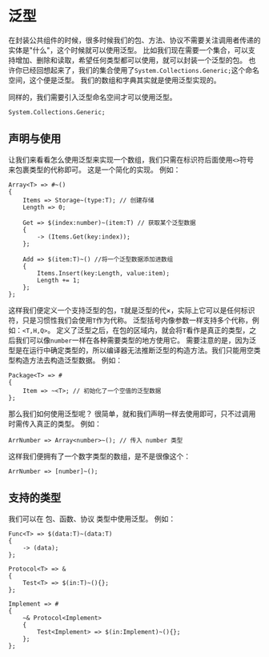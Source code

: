 # 泛型
在封装公共组件的时候，很多时候我们的包、方法、协议不需要关注调用者传递的实体是"什么"，这个时候就可以使用泛型。
比如我们现在需要一个集合，可以支持增加、删除和读取，希望任何类型都可以使用，就可以封装一个泛型的包。
也许你已经回想起来了，我们的集合使用了`System.Collections.Generic;`这个命名空间，这个便是泛型。
我们的数组和字典其实就是使用泛型实现的。

同样的，我们需要引入泛型命名空间才可以使用泛型。
        
    System.Collections.Generic;
    
## 声明与使用
让我们来看看怎么使用泛型来实现一个数组，我们只需在标识符后面使用`<>`符号来包裹类型的代称即可。
这是一个简化的实现。
例如：

    Array<T> => #~()
    {
        Items => Storage~(type:T); // 创建存储
        Length => 0;

        Get => $(index:number)~(item:T) // 获取某个泛型数据
        {
            -> (Items.Get(key:index));
        };

        Add => $(item:T)~() //将一个泛型数据添加进数组
        {
            Items.Insert(key:Length, value:item);
            Length += 1;
        };
    };

这样我们便定义一个支持泛型的包，`T`就是泛型的代×，实际上它可以是任何标识符，只是习惯性我们会使用`T`作为代称。
泛型括号内像参数一样支持多个代称，例如：`<T,H,Q>`。
定义了泛型之后，在包的区域内，就会将`T`看作是真正的类型，之后我们可以像`number`一样在各种需要类型的地方使用它。
需要注意的是，因为泛型是在运行中确定类型的，所以编译器无法推断泛型的构造方法。我们只能用空类型构造方法去构造泛型数据。
例如：

    Package<T> => #
    {
        Item => ~<T>; // 初始化了一个空值的泛型数据
    };

那么我们如何使用泛型呢？
很简单，就和我们声明一样去使用即可，只不过调用时需传入真正的类型。
例如：

    ArrNumber => Array<number>~(); // 传入 number 类型

这样我们便拥有了一个数字类型的数组，是不是很像这个：

    ArrNumber => [number]~();

## 支持的类型
我们可以在 包、函数、协议 类型中使用泛型。
例如：
    
    Func<T> => $(data:T)~(data:T)
    {
        -> (data);
    };

    Protocol<T> => &
    {
        Test<T> => $(in:T)~(){};
    };

    Implement => #
    {
        ~& Protocol<Implement>
        {
            Test<Implement> => $(in:Implement)~(){};
        };
    };